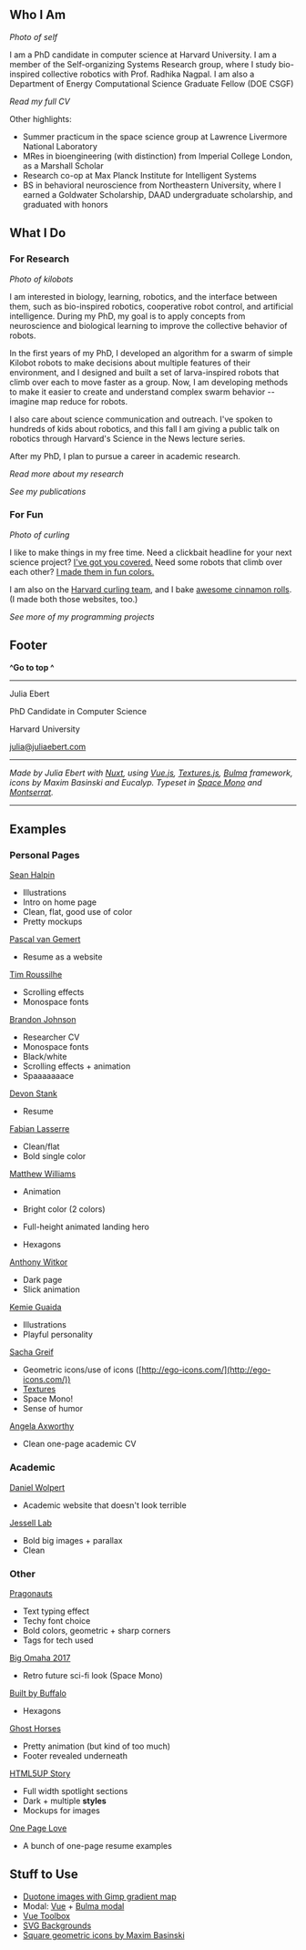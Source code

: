 ## Who I Am

*Photo of self*

I am a PhD candidate in computer science at Harvard University. I am a member of the Self-organizing Systems Research group, where I study bio-inspired collective robotics with Prof. Radhika Nagpal. I am also a Department of Energy Computational Science Graduate Fellow (DOE CSGF)

*Read my full CV*

Other highlights:

- Summer practicum in the space science group at Lawrence Livermore National Laboratory
- MRes in bioengineering (with distinction) from Imperial College London, as a Marshall Scholar
- Research co-op at Max Planck Institute for Intelligent Systems
- BS in behavioral neuroscience from Northeastern University, where I earned a Goldwater Scholarship, DAAD undergraduate scholarship, and graduated with honors

## What I Do

### For Research

*Photo of kilobots*

I am interested in biology, learning, robotics, and the interface between them, such as bio-inspired robotics, cooperative robot control, and artificial intelligence. During my PhD, my goal is to apply concepts from neuroscience and biological learning to improve the collective behavior of robots.

In the first years of my PhD, I developed an algorithm for a swarm of simple Kilobot robots to make decisions about multiple features of their environment, and I designed and built a set of larva-inspired robots that climb over each to move faster as a group. Now, I am developing methods to make it easier to create and understand complex swarm behavior -- imagine map reduce for robots.

I also care about science communication and outreach. I've spoken to hundreds of kids about robotics, and this fall I am giving a public talk on robotics through Harvard's Science in the News lecture series.

After my PhD, I plan to pursue a career in academic research.

*Read more about my research*

*See my publications*

### For Fun

*Photo of curling*

I like to make things in my free time. Need a clickbait headline for your next science project? [I've got you covered.](http://sciencebait.juliaebert.com) Need some robots that climb over each other? [I made them in fun colors.](http://fab.cba.mit.edu/classes/863.17/Harvard/people/julia-ebert/project/)

I am also on the [Harvard curling team](http://harvardcurling.com/), and I bake [awesome cinnamon rolls](http://lazybaker.juliaebert.com/). (I made both those websites, too.)

*See more of my programming projects*

## Footer

**^Go to top ^**

---

Julia Ebert

PhD Candidate in Computer Science

Harvard University

[julia@juliaebert.com](mailto:julia@juliaebert.com)

---

*Made by Julia Ebert with [Nuxt](https://nuxtjs.org/), using [Vue.js](https://vuejs.org/), [Textures.js](https://riccardoscalco.it/textures/), [Bulma](https://bulma.io/) framework, icons by Maxim Basinski and Eucalyp. Typeset in [Space Mono](https://fonts.google.com/specimen/Space+Mono) and [Montserrat](https://fonts.google.com/specimen/Montserrat).*

---

## Examples

### Personal Pages

[Sean Halpin](http://seanhalpin.io/)

- Illustrations
- Intro on home page
- Clean, flat, good use of color
- Pretty mockups

[Pascal van Gemert](http://www.pascalvangemert.nl/)

- Resume as a website

[Tim Roussilhe](http://timroussilhe.com/)

- Scrolling effects
- Monospace fonts

[Brandon Johnson](http://brandoncjohnson.com/)

- Researcher CV
- Monospace fonts
- Black/white
- Scrolling effects + animation
- Spaaaaaaace

[Devon Stank](https://www.devonstank.com/)

- Resume

[Fabian Lasserre](https://www.primative.net/)

- Clean/flat
- Bold single color

[Matthew Williams](http://findmatthew.com/)

- Animation

- Bright color (2 colors)
- Full-height animated landing hero
- Hexagons

[Anthony Witkor](http://anthonydesigner.com/)

- Dark page
- Slick animation

[Kemie Guaida](http://www.monolinea.com/)

- Illustrations
- Playful personality

[Sacha Greif](http://sachagreif.com/)

- Geometric icons/use of icons ([http://ego-icons.com/](http://ego-icons.com/))
- [Textures](https://riccardoscalco.it/textures/)
- Space Mono!
- Sense of humor

[Angela Axworthy](http://angelaaxworthy.com/)

- Clean one-page academic CV

### Academic

[Daniel Wolpert](https://wolpertlab.neuroscience.columbia.edu/)

- Academic website that doesn't look terrible

[Jessell Lab](http://jesselllab.com/)

- Bold big images + parallax
- Clean

### Other

[Pragonauts](http://pragonauts.com/#)

- Text typing effect
- Techy font choice
- Bold colors, geometric + sharp corners
- Tags for tech used

[Big Omaha 2017](https://www.typewolf.com/site-of-the-day/big-omaha-2017)

- Retro future sci-fi look (Space Mono)

[Built by Buffalo](http://builtbybuffalo.com/)

- Hexagons

[Ghost Horses](http://www.ghosthorses.co.uk/)

- Pretty animation (but kind of too much)
- Footer revealed underneath

[HTML5UP Story](https://html5up.net/story)

- Full width spotlight sections
- Dark + multiple **styles**
- Mockups for images

[One Page Love](https://onepagelove.com/gallery/resume)

- A bunch of one-page resume examples

## Stuff to Use

- [Duotone images with Gimp gradient map](https://photo.stackexchange.com/questions/85291/how-do-i-create-a-split-tone-effect-using-gimp)
- Modal: [Vue](https://vuejs.org/v2/examples/modal.html) + [Bulma modal](https://bulma.io/documentation/components/modal/)
- [Vue Toolbox](http://www.vuetoolbox.com/)
- [SVG Backgrounds](https://www.svgbackgrounds.com/)
- [Square geometric icons by Maxim Basinski](https://thenounproject.com/basinskimaxim/collection/program-coding/)